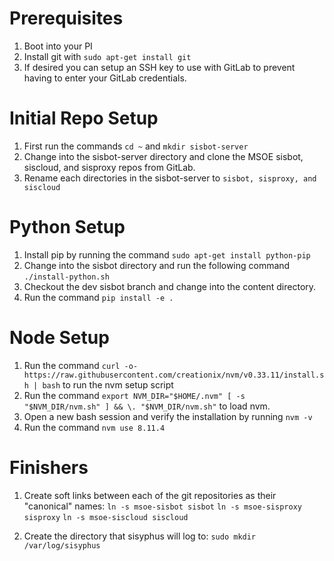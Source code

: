 # Prerequisites
1. Boot into your PI
2. Install git with `sudo apt-get install git`
3. If desired you can setup an SSH key to use with GitLab to prevent having to enter your GitLab credentials.

# Initial Repo Setup
1. First run the commands `cd ~` and `mkdir sisbot-server`
2. Change into the sisbot-server directory and clone the MSOE sisbot, siscloud, and sisproxy repos from GitLab. 
3. Rename each directories in the sisbot-server to `sisbot, sisproxy, and siscloud`

# Python Setup
1. Install pip by running the command `sudo apt-get install python-pip`
2. Change into the sisbot directory and run the following command `./install-python.sh`
3. Checkout the dev sisbot branch and change into the content directory.
4. Run the command `pip install -e .`

# Node Setup
1. Run the command `curl -o- https://raw.githubusercontent.com/creationix/nvm/v0.33.11/install.sh | bash` to run the nvm setup script
2. Run the command `export NVM_DIR="$HOME/.nvm" [ -s "$NVM_DIR/nvm.sh" ] && \. "$NVM_DIR/nvm.sh"` to load nvm.
3. Open a new bash session and verify the installation by running `nvm -v`
4. Run the command `nvm use 8.11.4`

# Finishers
1. Create soft links between each of the git repositories as their "canonical" names:
`ln -s msoe-sisbot sisbot`
`ln -s msoe-sisproxy sisproxy`
`ln -s msoe-siscloud siscloud`

2. Create the directory that sisyphus will log to:
`sudo mkdir /var/log/sisyphus`
